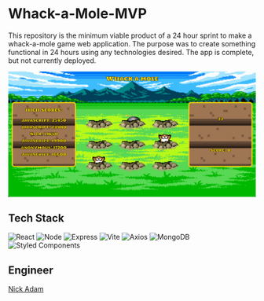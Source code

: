 # Whack-a-Mole-MVP
This repository is the minimum viable product of a 24 hour sprint to make a whack-a-mole game web application. The purpose was to create something functional in 24 hours using any technologies desired. The app is complete, but not currently deployed.

<img src='./screenshot/screenshot.png' align="center"/>

## Tech Stack
![React](https://img.shields.io/badge/-React-61DAFB?logo=react&logoColor=white&style=flat-square)
![Node](https://img.shields.io/badge/-Node-9ACD32?logo=node.js&logoColor=white&style=flat-square)
![Express](https://img.shields.io/badge/-Express-DCDCDC?logo=express&logoColor=black&style=flat-square)
![Vite](https://img.shields.io/badge/-Vite-8034af?logo=vite&logoColor=white&style=flat-square)
![Axios](https://img.shields.io/badge/-Axios-373747?logo=axios&logoColor=white&style=flat-square)
![MongoDB](https://img.shields.io/badge/MongoDB-%234ea94b.svg?style=flat-square&logo=mongodb&logoColor=white)
![Styled Components](https://img.shields.io/badge/-Styled_Components-DB7093?logo=styled-components&logoColor=white&style=flat-square)

## Engineer
[Nick Adam](https://github.com/nicholaspix)



